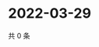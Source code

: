 # 2022-03-29

共 0 条

<!-- BEGIN WEIBO -->
<!-- 最后更新时间 Tue Mar 29 2022 12:01:47 GMT+0800 (China Standard Time) -->

<!-- END WEIBO -->
